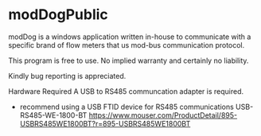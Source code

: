 # modDogPublic
modDog is a windows application written in-house to communicate with a specific brand of flow meters that us mod-bus communication protocol.

This program is free to use. No implied warranty and certainly no liability.

Kindly bug reporting is appreciated.

Hardware Required
A USB to RS485 communcation adapter is required.
- recommend using a USB FTID device for RS485 communications USB-RS485-WE-1800-BT
https://www.mouser.com/ProductDetail/895-USBRS485WE1800BT?r=895-USBRS485WE1800BT
